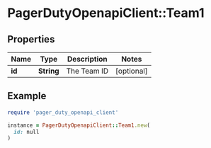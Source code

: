 # PagerDutyOpenapiClient::Team1

## Properties

| Name | Type | Description | Notes |
| ---- | ---- | ----------- | ----- |
| **id** | **String** | The Team ID | [optional] |

## Example

```ruby
require 'pager_duty_openapi_client'

instance = PagerDutyOpenapiClient::Team1.new(
  id: null
)
```

